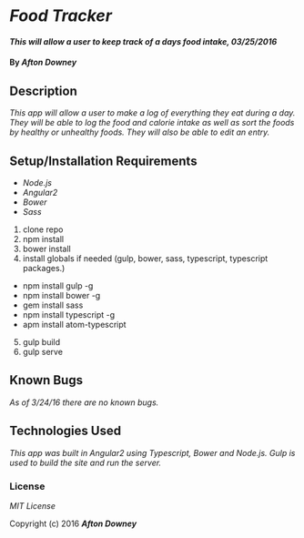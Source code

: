 # _Food Tracker_

#### _This will allow a user to keep track of a days food intake, 03/25/2016_

#### By _**Afton Downey**_

## Description

_This app will allow a user to make a log of everything they eat during a day. They will be able to log the food and calorie intake as well as sort the foods by healthy or unhealthy foods. They will also be able to edit an entry._

## Setup/Installation Requirements

* _Node.js_
* _Angular2_
* _Bower_
* _Sass_

1. clone repo
2. npm install
3. bower install
4. install globals if needed (gulp, bower, sass, typescript, typescript packages.)
  * npm install gulp -g
  * npm install bower -g
  * gem install sass
  * npm install typescript -g
  * apm install atom-typescript
5. gulp build
6. gulp serve

## Known Bugs

_As of 3/24/16 there are no known bugs._

## Technologies Used

_This app was built in Angular2 using Typescript, Bower and Node.js. Gulp is used to build the site and run the server._

### License

*MIT License*

Copyright (c) 2016 **_Afton Downey_**
